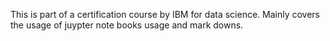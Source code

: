 This is part of a certification course by IBM for data science. Mainly covers the usage of juypter note books usage and mark downs.
